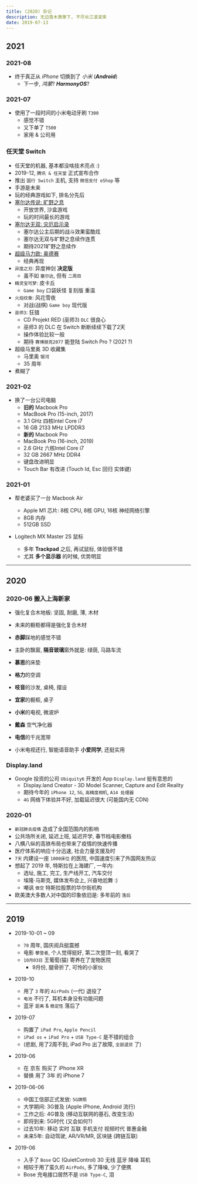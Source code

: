 ```yaml
---
title: (2020) 杂记
description: 无边落木萧萧下, 不尽长江滚滚来
date: 2019-07-13
---
```


## 2021

### 2021-08

* 终于真正从 *iPhone* 切换到了 *小米* (***Android***)
  - 下一步, *鸿蒙*? ***HarmonyOS***?

### 2021-07

* 使用了一段时间的小米电动牙刷 `T300`
  - 感觉不错
  - 又下单了 `T500`
  - 家用 & 公司用

### 任天堂 Switch

* 任天堂的机器, 基本都没啥技术亮点 :)
* 2019-12, `腾讯 & 任天堂` 正式宣布合作
* 推出 `国行 Switch` 主机, 支持 `微信支付 eShop` 等
* 手游是未来
* 玩的经典游戏如下, 排名分先后
* [塞尔达传说: 旷野之息](https://baike.baidu.com/item/塞尔达传说：旷野之息)
  - 开放世界, 沙盒游戏
  - 玩的时间最长的游戏
* [塞尔达无双: 灾厄启示录](https://baike.baidu.com/item/塞尔达无双：灾厄启示录)
  - 塞尔达公主后期的战斗效果蛮酷炫
  - 塞尔达无双与旷野之息续作连贯
  - 期待2021旷野之息续作
* [超级马力欧: 奥德赛](https://baike.baidu.com/item/超级马力欧：奥德赛)
  - 经典再现
* `异度之刃`: 异度神剑 **决定版**
  - 虽不如 `塞尔达`, 但有 `二周目`
* `精灵宝可梦`: 皮卡丘
  - `Game boy` 口袋妖怪 复刻版 重温
* `火焰纹章`: 风花雪夜
  - 对战(战棋) `Game boy` 现代版
* `巫师3`: 狂猎
  - CD Projekt RED (巫师3) `DLC` 很良心
  - 巫师3 的 DLC 在 Switch 断断续续下载了2天
  - 操作体验比较一般
  - 期待 `赛博朋克2077` 能登陆 Switch Pro ? (2021 ?)
* 超级马里奥 3D 收藏集
  - 马里奥 `银河`
  - 35 周年
* 煮糊了

### 2021-02

* 换了一台公司电脑
  - **旧的** Macbook Pro
  - MacBook Pro (15-inch, 2017)
  - 3.1 GHz 四核Intel Core i7
  - 16 GB 2133 MHz LPDDR3
  - **新的** Macbook Pro
  - MacBook Pro (16-inch, 2019)
  - 2.6 GHz 六核Intel Core i7
  - 32 GB 2667 MHz DDR4
  - 键盘改进明显
  - Touch Bar 有改进 (Touch Id, Esc 回归 实体键)

### 2021-01

* 帮老婆买了一台 Macbook Air
  - Apple M1 芯片: 8核 CPU, 8核 GPU, 16核 神经网络引擎
  - 8GB 内存
  - 512GB SSD

* Logitech MX Master 2S 鼠标
  - 多年 **Trackpad** 之后, 再试鼠标, 体验很不错
  - 尤其 **多个显示器** 的时候, 优势明显

------------------

## 2020

### 2020-06 搬入上海新家

* 强化复合木地板: 坚固, 耐磨, 薄, 木材
* 未来的橱柜都得是强化复合木材
* **赤脚**踩地的感觉不错

* 主卧的飘窗, **隔音玻璃**窗外就是: 绿荫, 马路车流

* **慕思**的床垫
* **格力**的空调
* **吱音**的沙发, 桌椅, 摆设
* **宜家**的橱柜, 桌子
* **小米**的电视, 微波炉
* **戴森** 空气净化器
* **电信**的千兆宽带
* 小米电视还行, 智能语音助手 **小爱同学**, 还挺实用

### Display.land

* Google 投资的公司 `Ubiquity6` 开发的 App `Display.land`  挺有意思的
  - Display.land Creator - 3D Model Scanner, Capture and Edit Reality
  - 期待今年的 `iPhone 12`, `5G`, `高精度相机`, `A14 处理器`
  - `4G` 网络下体验并不好, 加载延迟很大 (可能国内无 CDN)

### 2020-01

* `新冠肺炎疫情` 造成了全国范围内的影响
* 公共场所关闭, 延迟上班, 延迟开学, 春节档电影撤档
* 八横八纵的高铁布局也带来了疫情的快速传播
* 医疗体系的响应十分迅速, 社会力量支援及时
* `7天` 内建设一座 `1000床位` 的医院, 中国速度引来了外国网友热议
* 想起了 2019 年, 特斯拉在上海建厂, 一年内:
  - 选址, 施工, 完工, 生产线开工, 汽车交付
  - 埃隆·马斯克, 媒体发布会上, 兴奋地尬舞 :)
  - 嘲讽 `做空` 特斯拉股票的华尔街机构
* 欧美澳大多数人对中国的印象依旧是: 多年前的 `落后`

------------------

## 2019

* 2019-10-01 ~ 09
  - `70` 周年, 国庆阅兵挺震撼
  - 电影 `攀登者`, 个人觉得挺好, 第二次登顶一刻, 看哭了
  - `10月03日` 王葡萄(猫) 寄养在了宠物医院
    * 9月份, 腿骨折了, 可怜的小家伙

* 2019-10
  - 用了 `3` 年的 `AirPods` (一代) 退役了
  - `电池` 不行了, 耳机本身没有功能问题
  - 蓝牙 `距离` & `稳定性` 落后了

* 2019-07
  - 购置了 `iPad Pro`, `Apple Pencil`
  - `iPad os` + `iPad Pro` + `USB Type-C` 是不错的组合
  - (悲剧, 用了2周不到, iPad Pro 出了故障, `全部退货` 了)

* 2019-06
  - 在 京东 购买了 iPhone XR
  - 替换 用了 3年 的 iPhone 7

* 2019-06-06
  - 中国工信部正式发放: `5G牌照`
  - 大学期间: 3G普及 (Apple iPhone, Android 流行)
  - 工作之后: 4G普及 (移动互联网的基石, 改变生活)
  - 即将到来: 5G时代 (又会如何?)
  - 过去10年: 移动 实时 互联 手机支付 视频时代 普惠金融
  - 未来5年: 自动驾驶, AR/VR/MR, 区块链 (跨链互联)

* 2019-06
  - 入手了 `Bose` QC (QuietControl) 30 无线 蓝牙 降噪 耳机
  - 相较于用了蛮久的 `AirPods`, 多了降噪, 少了便携
  - Bose 充电接口居然不是 `USB Type-C`, 泪
